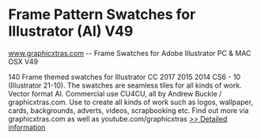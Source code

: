 # Frame Pattern Swatches for Illustrator (AI) V49
www.graphicxtras.com -- Frame Swatches for Adobe Illustrator PC & MAC OSX V49

140 Frame themed swatches for Illustrator CC 2017 2015 2014 CS6 - 10 (Illustrator 21-10). The swatches are seamless tiles for all kinds of work. Vector format AI. Commercial use CU4CU, all by Andrew Buckle / graphicxtras.com. Use to create all kinds of work such as logos, wallpaper, cards, backgrounds, adverts, videos, scrapbooking etc. Find out more via graphicxtras.com as well as youtube.com/graphicxtras
[>> Detailed information](https://secure.shareit.com/shareit/product.html?productid=300612505&affiliateid=200057808)